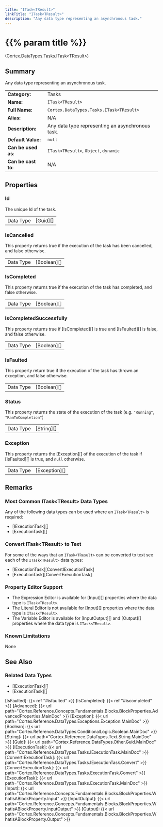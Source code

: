 ```yaml
---
title: "ITask<TResult>"
linkTitle: "ITask<TResult>"
description: "Any data type representing an asynchronous task."
---
```


# {{% param title %}}

<p class="namespace">(Cortex.DataTypes.Tasks.ITask&lt;TResult&gt;)</p>

## Summary

Any data type representing an asynchronous task.

| | |
|-|-|
| **Category:**          | Tasks |
| **Name:**              | `ITask<TResult>` |
| **Full Name:**         | `Cortex.DataTypes.Tasks.ITask<TResult>` |
| **Alias:**             | N/A |
| **Description:**       | Any data type representing an asynchronous task. |
| **Default Value:**     | `null` |
| **Can be used as:**    | `ITask<TResult>`, `Object`, `dynamic` |
| **Can be cast to:**    | N/A                                                           |

## Properties

### Id

The unique Id of the task.

| | |
|--------------------|---------------------------|
| Data Type | [Guid][] |

### IsCancelled

This property returns true if the execution of the task has been cancelled, and false otherwise.

| | |
|--------------------|---------------------------|
| Data Type | [Boolean][] |

### IsCompleted

This property returns true if the execution of the task has completed, and false otherwise.

| | |
|--------------------|---------------------------|
| Data Type | [Boolean][] |

### IsCompletedSuccessfully

This property returns true if [IsCompleted][] is true and [IsFaulted][] is false, and false otherwise.

| | |
|--------------------|---------------------------|
| Data Type | [Boolean][] |

### IsFaulted

This property return true if the execution of the task has thrown an exception, and false otherwise.

| | |
|--------------------|---------------------------|
| Data Type | [Boolean][] |

### Status

This property returns the state of the execution of the task (e.g. `"Running"`, `"RanToCompletion"`)

| | |
|--------------------|---------------------------|
| Data Type | [String][] |

### Exception

This property returns the [Exception][] of the execution of the task if [IsFaulted][] is true, and `null` otherwise.

| | |
|--------------------|---------------------------|
| Data Type | [Exception][] |

## Remarks

### Most Common ITask&lt;TResult&gt; Data Types

Any of the following data types can be used where an `ITask<TResult>` is required:

* [IExecutionTask][]
* [ExecutionTask][]

### Convert ITask&lt;TResult&gt; to Text

For some of the ways that an `ITask<TResult>` can be converted to text see each of the `ITask<TResult>` data types:

* [IExecutionTask][ConvertIExecutionTask]
* [ExecutionTask][ConvertExecutionTask]

### Property Editor Support

* The Expression Editor is available for [Input][] properties where the data type is `ITask<TResult>`.
* The Literal Editor is not available for [Input][] properties where the data type is `ITask<TResult>`.
* The Variable Editor is available for [InputOutput][] and [Output][] properties where the data type is `ITask<TResult>`.

### Known Limitations

None

## See Also

### Related Data Types

* [IExecutionTask][]
* [ExecutionTask][]

[IsFaulted]: {{< ref "#isfaulted" >}}
[IsCompleted]: {{< ref "#iscompleted" >}}
[Advanced]: {{< url path="Cortex.Reference.Concepts.Fundamentals.Blocks.BlockProperties.AdvancedProperties.MainDoc" >}}
[Exception]: {{< url path="Cortex.Reference.DataTypes.Exceptions.Exception.MainDoc" >}}
[Boolean]: {{< url path="Cortex.Reference.DataTypes.ConditionalLogic.Boolean.MainDoc" >}}
[String]: {{< url path="Cortex.Reference.DataTypes.Text.String.MainDoc" >}}
[Guid]: {{< url path="Cortex.Reference.DataTypes.Other.Guid.MainDoc" >}}
[IExecutionTask]: {{< url path="Cortex.Reference.DataTypes.Tasks.IExecutionTask.MainDoc" >}}
[ConvertIExecutionTask]: {{< url path="Cortex.Reference.DataTypes.Tasks.IExecutionTask.Convert" >}}
[ConvertExecutionTask]: {{< url path="Cortex.Reference.DataTypes.Tasks.ExecutionTask.Convert" >}}
[ExecutionTask]: {{< url path="Cortex.Reference.DataTypes.Tasks.ExecutionTask.MainDoc" >}}
[Input]: {{< url path="Cortex.Reference.Concepts.Fundamentals.Blocks.BlockProperties.WhatIsABlockProperty.Input" >}}
[InputOutput]: {{< url path="Cortex.Reference.Concepts.Fundamentals.Blocks.BlockProperties.WhatIsABlockProperty.InputOutput" >}}
[Output]: {{< url path="Cortex.Reference.Concepts.Fundamentals.Blocks.BlockProperties.WhatIsABlockProperty.Output" >}}
